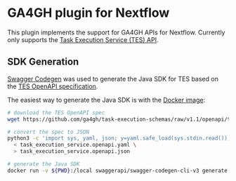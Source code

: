 # GA4GH plugin for Nextflow

This plugin implements the support for GA4GH APIs for Nextflow. Currently only supports the [Task Execution Service (TES) API](https://github.com/ga4gh/task-execution-schemas).

## SDK Generation

[Swagger Codegen](https://github.com/swagger-api/swagger-codegen) was used to generate the Java SDK for TES based on the [TES OpenAPI specification](https://github.com/ga4gh/task-execution-schemas/blob/develop/openapi/task_execution_service.openapi.yaml).

The easiest way to generate the Java SDK is with the [Docker image](https://github.com/swagger-api/swagger-codegen#swagger-codegen-cli-docker-image):

```bash
# download the TES OpenAPI spec
wget https://github.com/ga4gh/task-execution-schemas/raw/v1.1/openapi/task_execution_service.openapi.yaml

# convert the spec to JSON
python3 -c 'import sys, yaml, json; y=yaml.safe_load(sys.stdin.read()); print(json.dumps(y, indent=2, default=str))' \
  < task_execution_service.openapi.yaml \
  > task_execution_service.openapi.json

# generate the Java SDK
docker run -v ${PWD}:/local swaggerapi/swagger-codegen-cli-v3 generate -i /local/task_execution_service.openapi.json -l java -o /local
```
